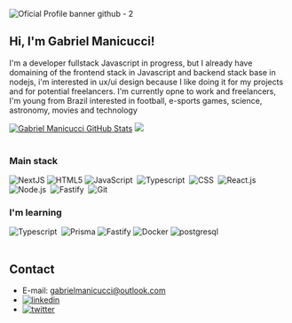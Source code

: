 ![Oficial Profile banner github - 2](https://github.com/GabrielManicucci/GabrielManicucci/assets/90355363/2015b8f0-75df-4204-90a1-a36dec3aa87a)

## Hi, I'm Gabriel Manicucci! 

<p>I'm a developer fullstack Javascript in progress, but I already have domaining of the frontend stack in Javascript and backend stack base in nodejs, i'm interested in ux/ui design because I like doing it for my projects and for potential freelancers. I'm currently opne to work and freelancers, I'm young from Brazil interested in football, e-sports games, science, astronomy, movies and technology</p>

[![Gabriel Manicucci GitHub Stats](https://github-readme-stats.vercel.app/api?username=GabrielManicucci&theme=dracula)](https://github.com/anuraghazra/github-readme-stats)
<img  src="https://github-readme-stats.vercel.app/api/top-langs/?username=GabrielManicucci&theme=dracula&layout=compact" />
<br></br>

### Main stack
![NextJS](https://img.shields.io/badge/next%20js-000000?style=for-the-badge&logo=nextdotjs&logoColor=white)
![HTML5](https://img.shields.io/badge/HTML5-E34F26?style=for-the-badge&logo=html5&logoColor=white)
![JavaScript](https://img.shields.io/badge/JavaScript-F7DF1E?style=for-the-badge&logo=javascript&logoColor=black)&nbsp;
![Typescript](https://img.shields.io/badge/TypeScript-007ACC?style=for-the-badge&logo=typescript&logoColor=white)&nbsp;
![CSS](https://img.shields.io/badge/CSS3-1572B6?style=for-the-badge&logo=css3&logoColor=white)&nbsp;
![React.js](https://img.shields.io/badge/React-20232A?style=for-the-badge&logo=react&logoColor=61DAFB)&nbsp;
![Node.js](https://img.shields.io/badge/Node%20js-339933?style=for-the-badge&logo=nodedotjs&logoColor=white)&nbsp;
![Fastify](https://img.shields.io/badge/fastify-202020?style=for-the-badge&logo=fastify&logoColor=white)&nbsp;
![Git](https://img.shields.io/badge/GIT-E44C30?style=for-the-badge&logo=git&logoColor=white)&nbsp;

### I'm learning
![Typescript](https://img.shields.io/badge/TypeScript-007ACC?style=for-the-badge&logo=typescript&logoColor=white)&nbsp;
![Prisma](https://img.shields.io/badge/Prisma-3982CE?style=for-the-badge&logo=Prisma&logoColor=white)
![Fastify](https://img.shields.io/badge/fastify-202020?style=for-the-badge&logo=fastify&logoColor=white)
![Docker](https://img.shields.io/badge/Docker-2CA5E0?style=for-the-badge&logo=docker&logoColor=white)
![postgresql](https://img.shields.io/badge/PostgreSQL-316192?style=for-the-badge&logo=postgresql&logoColor=white)
<br></br>

## Contact  
  - E-mail: gabrielmanicucci@outlook.com
  - [![linkedin](https://img.shields.io/badge/linkedin-0A66C2?style=for-the-badge&logo=linkedin&logoColor=white)](https://www.linkedin.com/in/gabriel-manicucci-30a36a20a/)
  - [![twitter](https://img.shields.io/badge/twitter-1DA1F2?style=for-the-badge&logo=twitter&logoColor=white)](https://twitter.com/GManicucci)
